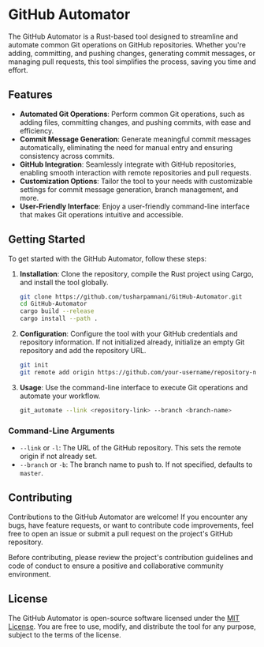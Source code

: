 # GitHub Automator

The GitHub Automator is a Rust-based tool designed to streamline and automate common Git operations on GitHub repositories. Whether you're adding, committing, and pushing changes, generating commit messages, or managing pull requests, this tool simplifies the process, saving you time and effort.

## Features

- **Automated Git Operations**: Perform common Git operations, such as adding files, committing changes, and pushing commits, with ease and efficiency.
- **Commit Message Generation**: Generate meaningful commit messages automatically, eliminating the need for manual entry and ensuring consistency across commits.
- **GitHub Integration**: Seamlessly integrate with GitHub repositories, enabling smooth interaction with remote repositories and pull requests.
- **Customization Options**: Tailor the tool to your needs with customizable settings for commit message generation, branch management, and more.
- **User-Friendly Interface**: Enjoy a user-friendly command-line interface that makes Git operations intuitive and accessible.

## Getting Started

To get started with the GitHub Automator, follow these steps:

1. **Installation**: Clone the repository, compile the Rust project using Cargo, and install the tool globally.
   ```bash
   git clone https://github.com/tusharpamnani/GitHub-Automator.git
   cd GitHub-Automator
   cargo build --release
   cargo install --path .
   ```

2. **Configuration**: Configure the tool with your GitHub credentials and repository information. If not initialized already, initialize an empty Git repository and add the repository URL.
   ```bash
   git init
   git remote add origin https://github.com/your-username/repository-name.git
   ```

3. **Usage**: Use the command-line interface to execute Git operations and automate your workflow.
   ```bash
   git_automate --link <repository-link> --branch <branch-name>
   ```

### Command-Line Arguments

- `--link` or `-l`: The URL of the GitHub repository. This sets the remote origin if not already set.
- `--branch` or `-b`: The branch name to push to. If not specified, defaults to `master`.

## Contributing

Contributions to the GitHub Automator are welcome! If you encounter any bugs, have feature requests, or want to contribute code improvements, feel free to open an issue or submit a pull request on the project's GitHub repository.

Before contributing, please review the project's contribution guidelines and code of conduct to ensure a positive and collaborative community environment.

## License

The GitHub Automator is open-source software licensed under the [MIT License](https://opensource.org/licenses/MIT). You are free to use, modify, and distribute the tool for any purpose, subject to the terms of the license.
